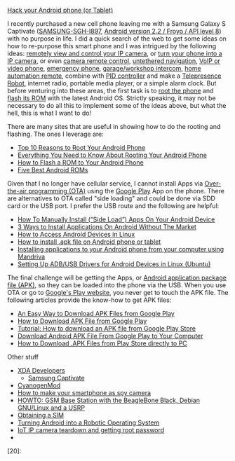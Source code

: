 
[Hack your Android phone (or Tablet)](http://www.instructables.com/id/Hack-your-Android-phone/?ALLSTEPS)

I recently purchased a new cell phone leaving me with a Samsung Galaxy S Captivate
([SAMSUNG-SGH-I897][16], [Android version 2.2 / Froyo / API level 8][15]) with no purpose in life.
I did a quick search of the web to get some ideas on how to re-purpose this smart phone
and I was intrigued by the following ideas: [remotely view and control your IP camera][03],
or [turn your phone into a IP camera][04],
or even [camera remote control][08],
[untethered navigation][05],
[VoIP or video phone][06],
[emergency phone][07],
[garage/workshop intercom][09],
[home automation remote][10],
combine with [PID controller][18] and make a [Telepresence Robot][17],
internet radio,
portable media player,
or a simple alarm clock.
But before venturing into these areas, the first task is to [root the phone][01]
and [flash its ROM][02] with the latest Android OS.
Strictly speaking, it may not be necessary to do all this to implement some of the ideas above,
but what the hell, this is what I want to do!

There are many sites that are useful in showing how to do the rooting and flashing.
The ones I leverage are:

* [Top 10 Reasons to Root Your Android Phone](http://lifehacker.com/top-10-reasons-to-root-your-android-phone-1079161983)
* [Everything You Need to Know About Rooting Your Android Phone](http://lifehacker.com/5789397/the-always-up-to-date-guide-to-rooting-any-android-phone)
* [How to Flash a ROM to Your Android Phone](http://lifehacker.com/how-to-flash-a-rom-to-your-android-phone-30885281)
* [Five Best Android ROMs](http://lifehacker.com/5915093/five-best-android-roms)

Given that I no longer have cellular service, I cannot install Apps via [Over-the-air programming (OTA)][11]
using the [Google Play][12] App on the phone.
There are alternatives to OTA called "side loading" and could be done via SDD card or the USB port.
I prefer the USB route and the following are helpful:

* [How To Manually Install (“Side Load”) Apps On Your Android Device](http://www.makeuseof.com/tag/how-to-manually-install-side-load-apps-on-your-android-device/)
* [3 Ways to Install Applications On Android Without The Market](http://www.maketecheasier.com/install-applications-without-the-market/)
* [How to Access Android Devices in Linux](http://blog.mpshouse.com/?p=609)
* [How to install .apk file on Android phone or tablet](http://xmodulo.com/2013/01/how-to-install-apk-file-on-android-phone-or-tablet.html)
* [Installing applications to your Androïd phone from your computer using Mandriva](http://www.linux-wizard.net/2011/02/05/installing-applications-to-your-android-phone-from-your-computer-using-mandriva/)
* [Setting Up ADB/USB Drivers for Android Devices in Linux (Ubuntu)](http://esausilva.com/2010/05/13/setting-up-adbusb-drivers-for-android-devices-in-linux-ubuntu/)

The final challenge will be getting the Apps,
or [Android application package file (APK)][13], so they can be loaded into the phone via the USB.
When you use OTA or go to [Google's Play website][14], you never get to touch the APK file.
The following articles provide the know-how to get APK files:

* [An Easy Way to Download APK Files from Google Play](http://www.labnol.org/internet/download-apk-from-google-play/28303/)
* [How to Download APK File from Google Play](http://www.androidpit.com/how-to-download-apk-file-from-google-play)
* [Tutorial: How to download an APK file from Google Play Store](http://forums.crackberry.com/bb10-android-app-sideloading-f279/tutorial-how-download-apk-file-google-play-store-820107/)
* [Download Android APK File From Google Play to Your Computer](https://www.youtube.com/watch?v=WP_RaUhJVWE)
* [How to Download .APK Files from Play Store directly to PC](http://www.hackinguniversity.in/2012/02/download-apk-files-from-android-market.html)

Other stuff

* [XDA Developers](http://www.xda-developers.com/)
    * [Samsung Captivate](http://forum.xda-developers.com/samsung-captivate)
* [CyanogenMod](http://www.cyanogenmod.org/)
* [How to make your smartphone as spy camera](http://www.instructables.com/id/how-to-make-your-smartphone-as-spy-camera/)
* [HOWTO: GSM Base Station with the BeagleBone Black, Debian GNU/Linux and a USRP](http://discourse.criticalengineering.org/t/howto-gsm-base-station-with-the-beaglebone-black-debian-gnu-linux-and-a-usrp/56)
* [Obtaining a SIM](https://learn.adafruit.com/adafruit-fona-mini-gsm-gprs-cellular-phone-module/obtaining-a-sim)
* [Turning Android into a Robotic Operating System](http://www.technolabsz.com/2012/03/ros-on-android-phone.html)
* [IoT IP camera teardown and getting root password](http://jelmertiete.com/2016/03/14/IoT-IP-camera-teardown-and-getting-root-password/)
* []()



[01]:http://en.wikipedia.org/wiki/Android_rooting
[02]:http://androidforums.com/sony-ericsson-xperia-mini/581709-what-bootloader-custom-rom-kernel-cwm-firmware-flashing-adb-root.html
[03]:https://play.google.com/store/apps/details?id=com.rcreations.ipcamviewer
[04]:https://play.google.com/store/apps/details?id=com.pas.webcam&hl=en%20
[05]:https://play.google.com/store/apps/details?id=com.navfree.android.OSM.ALL&hl=en%20
[06]:http://www.skype.com/en/?cm_mmc=AFBA|1251_B1-_-78888&awc=3998_1402167358_9e8fbc1e8122b14627fcd60872435bcf
[07]:http://lifehacker.com/5894480/repurpose-an-old-cellphone-as-an-emergency-phone-for-your-car-other-strategic-locations
[08]:http://lifehacker.com/5898247/how-to-remotely-control-your-digital-camera-to-take-better-photos-create-awesome-timelapse-videos-and-more
[09]:https://play.google.com/store/apps/details?id=com.thiruvonamsoft.wifiintercom
[10]:http://ulanoff.com/blogs/automation/droid-apps/
[11]:http://en.wikipedia.org/wiki/Over-the-air_programming
[12]:http://en.wikipedia.org/wiki/Google_Play#Applications
[13]:http://en.wikipedia.org/wiki/APK_(file_format)
[14]:https://play.google.com/store
[15]:http://en.wikipedia.org/wiki/Android_version_history#Android_2.2.E2.80.932.2.3_Froyo_.28API_level_8.29
[16]:http://www.samsung.com/us/mobile/cell-phones/SGH-I897ZKAATT-specs
[17]:http://hackaday.com/2014/11/26/telepresence-robot-demo-unit-breaks-free-of-its-confinement/
[18]:http://hackaday.com/2014/01/17/piddybot-a-self-balancing-teaching-tool/#more-112629
[19]:
[10]:
[20]:
